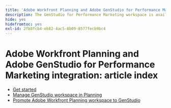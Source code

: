 ```yaml
---
title: 'Adobe Workfront Planning and Adobe GenStudio for Performance Marketing Integration: Article Index'
description: The GenStudio for Performance Marketing workspace is available in Adobe Workfront Planning when your company has purchased both products. The articles in this list describe the functionality available for this integration.
hide: yes
hidefromtoc: yes
exl-id: 2fb8fcb4-eb82-4ac5-8b09-8577fecb9bc4
---
```

<!--
Better metadata when published:
---
title: "Adobe Workfront Planning and Adobe GenStudio for Performance Marketing Integration: Article Index"
description: The GenStudio for Performance Marketing workspace is available in Adobe Workfront Planning when your company has purchased both products. The articles in this list describe the functionality available for this integration. 
feature: Workfront Planning
role: User, Admin
author: Alina
recommendations: noDisplay, noCatalog
---
-->

# Adobe Workfront Planning and Adobe GenStudio for Performance Marketing integration: article index

* [Get started](/help/quicksilver/planning/planning-and-genstudio-integration/get-started-with-workfront-planning-and-genstudio-integration.md)
* [Manage GenStudio workspace in Planning](/help/quicksilver/planning/planning-and-genstudio-integration/manage-gen-studio-workspace-in-planning.md)
* [Promote Adobe Workfront Planning workspace to GenStudio](/help/quicksilver/planning/planning-and-genstudio-integration/promote-planning-workspace-to-genstudio.md)
